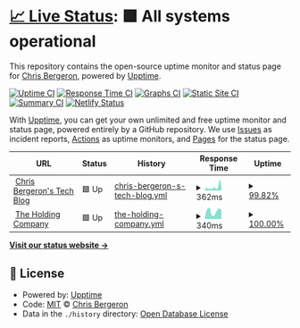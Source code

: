 # [📈 Live Status](https://chrisbergeron.github.io/upptime): <!--live status--> **🟩 All systems operational**

This repository contains the open-source uptime monitor and status page for [Chris Bergeron](https://chrisbergeron.com), powered by [Upptime](https://github.com/upptime/upptime).

[![Uptime CI](https://github.com/chrisbergeron/upptime/workflows/Uptime%20CI/badge.svg)](https://github.com/chrisbergeron/upptime/actions?query=workflow%3A%22Uptime+CI%22)
[![Response Time CI](https://github.com/chrisbergeron/upptime/workflows/Response%20Time%20CI/badge.svg)](https://github.com/chrisbergeron/upptime/actions?query=workflow%3A%22Response+Time+CI%22)
[![Graphs CI](https://github.com/chrisbergeron/upptime/workflows/Graphs%20CI/badge.svg)](https://github.com/chrisbergeron/upptime/actions?query=workflow%3A%22Graphs+CI%22)
[![Static Site CI](https://github.com/chrisbergeron/upptime/workflows/Static%20Site%20CI/badge.svg)](https://github.com/chrisbergeron/upptime/actions?query=workflow%3A%22Static+Site+CI%22)
[![Summary CI](https://github.com/chrisbergeron/upptime/workflows/Summary%20CI/badge.svg)](https://github.com/chrisbergeron/upptime/actions?query=workflow%3A%22Summary+CI%22)
[![Netlify Status](https://api.netlify.com/api/v1/badges/2c1ad88d-bc89-4484-bcf7-88ee21177171/deploy-status)](https://app.netlify.com/sites/trusting-euclid-aba181/deploys)

With [Upptime](https://upptime.js.org), you can get your own unlimited and free uptime monitor and status page, powered entirely by a GitHub repository. We use [Issues](https://github.com/chrisbergeron/upptime/issues) as incident reports, [Actions](https://github.com/chrisbergeron/upptime/actions) as uptime monitors, and [Pages](https://chrisbergeron.github.io/upptime) for the status page.

<!--start: status pages-->
<!-- This summary is generated by Upptime (https://github.com/upptime/upptime) -->
<!-- Do not edit this manually, your changes will be overwritten -->
<!-- prettier-ignore -->
| URL | Status | History | Response Time | Uptime |
| --- | ------ | ------- | ------------- | ------ |
| <img alt="" src="https://favicons.githubusercontent.com/chrisbergeron.com" height="13"> [Chris Bergeron's Tech Blog](https://chrisbergeron.com) | 🟩 Up | [chris-bergeron-s-tech-blog.yml](https://github.com/chrisbergeron/upptime/commits/HEAD/history/chris-bergeron-s-tech-blog.yml) | <details><summary><img alt="Response time graph" src="./graphs/chris-bergeron-s-tech-blog/response-time-week.png" height="20"> 362ms</summary><br><a href="https://cbergeron-status.netlify.app/history/chris-bergeron-s-tech-blog"><img alt="Response time 298" src="https://img.shields.io/endpoint?url=https%3A%2F%2Fraw.githubusercontent.com%2Fchrisbergeron%2Fupptime%2FHEAD%2Fapi%2Fchris-bergeron-s-tech-blog%2Fresponse-time.json"></a><br><a href="https://cbergeron-status.netlify.app/history/chris-bergeron-s-tech-blog"><img alt="24-hour response time 645" src="https://img.shields.io/endpoint?url=https%3A%2F%2Fraw.githubusercontent.com%2Fchrisbergeron%2Fupptime%2FHEAD%2Fapi%2Fchris-bergeron-s-tech-blog%2Fresponse-time-day.json"></a><br><a href="https://cbergeron-status.netlify.app/history/chris-bergeron-s-tech-blog"><img alt="7-day response time 362" src="https://img.shields.io/endpoint?url=https%3A%2F%2Fraw.githubusercontent.com%2Fchrisbergeron%2Fupptime%2FHEAD%2Fapi%2Fchris-bergeron-s-tech-blog%2Fresponse-time-week.json"></a><br><a href="https://cbergeron-status.netlify.app/history/chris-bergeron-s-tech-blog"><img alt="30-day response time 262" src="https://img.shields.io/endpoint?url=https%3A%2F%2Fraw.githubusercontent.com%2Fchrisbergeron%2Fupptime%2FHEAD%2Fapi%2Fchris-bergeron-s-tech-blog%2Fresponse-time-month.json"></a><br><a href="https://cbergeron-status.netlify.app/history/chris-bergeron-s-tech-blog"><img alt="1-year response time 298" src="https://img.shields.io/endpoint?url=https%3A%2F%2Fraw.githubusercontent.com%2Fchrisbergeron%2Fupptime%2FHEAD%2Fapi%2Fchris-bergeron-s-tech-blog%2Fresponse-time-year.json"></a></details> | <details><summary><a href="https://cbergeron-status.netlify.app/history/chris-bergeron-s-tech-blog">99.82%</a></summary><a href="https://cbergeron-status.netlify.app/history/chris-bergeron-s-tech-blog"><img alt="All-time uptime 96.05%" src="https://img.shields.io/endpoint?url=https%3A%2F%2Fraw.githubusercontent.com%2Fchrisbergeron%2Fupptime%2FHEAD%2Fapi%2Fchris-bergeron-s-tech-blog%2Fuptime.json"></a><br><a href="https://cbergeron-status.netlify.app/history/chris-bergeron-s-tech-blog"><img alt="24-hour uptime 98.76%" src="https://img.shields.io/endpoint?url=https%3A%2F%2Fraw.githubusercontent.com%2Fchrisbergeron%2Fupptime%2FHEAD%2Fapi%2Fchris-bergeron-s-tech-blog%2Fuptime-day.json"></a><br><a href="https://cbergeron-status.netlify.app/history/chris-bergeron-s-tech-blog"><img alt="7-day uptime 99.82%" src="https://img.shields.io/endpoint?url=https%3A%2F%2Fraw.githubusercontent.com%2Fchrisbergeron%2Fupptime%2FHEAD%2Fapi%2Fchris-bergeron-s-tech-blog%2Fuptime-week.json"></a><br><a href="https://cbergeron-status.netlify.app/history/chris-bergeron-s-tech-blog"><img alt="30-day uptime 99.92%" src="https://img.shields.io/endpoint?url=https%3A%2F%2Fraw.githubusercontent.com%2Fchrisbergeron%2Fupptime%2FHEAD%2Fapi%2Fchris-bergeron-s-tech-blog%2Fuptime-month.json"></a><br><a href="https://cbergeron-status.netlify.app/history/chris-bergeron-s-tech-blog"><img alt="1-year uptime 96.05%" src="https://img.shields.io/endpoint?url=https%3A%2F%2Fraw.githubusercontent.com%2Fchrisbergeron%2Fupptime%2FHEAD%2Fapi%2Fchris-bergeron-s-tech-blog%2Fuptime-year.json"></a></details>
| <img alt="" src="https://favicons.githubusercontent.com/holdingco.com" height="13"> [The Holding Company](https://holdingco.com) | 🟩 Up | [the-holding-company.yml](https://github.com/chrisbergeron/upptime/commits/HEAD/history/the-holding-company.yml) | <details><summary><img alt="Response time graph" src="./graphs/the-holding-company/response-time-week.png" height="20"> 340ms</summary><br><a href="https://cbergeron-status.netlify.app/history/the-holding-company"><img alt="Response time 429" src="https://img.shields.io/endpoint?url=https%3A%2F%2Fraw.githubusercontent.com%2Fchrisbergeron%2Fupptime%2FHEAD%2Fapi%2Fthe-holding-company%2Fresponse-time.json"></a><br><a href="https://cbergeron-status.netlify.app/history/the-holding-company"><img alt="24-hour response time 373" src="https://img.shields.io/endpoint?url=https%3A%2F%2Fraw.githubusercontent.com%2Fchrisbergeron%2Fupptime%2FHEAD%2Fapi%2Fthe-holding-company%2Fresponse-time-day.json"></a><br><a href="https://cbergeron-status.netlify.app/history/the-holding-company"><img alt="7-day response time 340" src="https://img.shields.io/endpoint?url=https%3A%2F%2Fraw.githubusercontent.com%2Fchrisbergeron%2Fupptime%2FHEAD%2Fapi%2Fthe-holding-company%2Fresponse-time-week.json"></a><br><a href="https://cbergeron-status.netlify.app/history/the-holding-company"><img alt="30-day response time 461" src="https://img.shields.io/endpoint?url=https%3A%2F%2Fraw.githubusercontent.com%2Fchrisbergeron%2Fupptime%2FHEAD%2Fapi%2Fthe-holding-company%2Fresponse-time-month.json"></a><br><a href="https://cbergeron-status.netlify.app/history/the-holding-company"><img alt="1-year response time 429" src="https://img.shields.io/endpoint?url=https%3A%2F%2Fraw.githubusercontent.com%2Fchrisbergeron%2Fupptime%2FHEAD%2Fapi%2Fthe-holding-company%2Fresponse-time-year.json"></a></details> | <details><summary><a href="https://cbergeron-status.netlify.app/history/the-holding-company">100.00%</a></summary><a href="https://cbergeron-status.netlify.app/history/the-holding-company"><img alt="All-time uptime 99.99%" src="https://img.shields.io/endpoint?url=https%3A%2F%2Fraw.githubusercontent.com%2Fchrisbergeron%2Fupptime%2FHEAD%2Fapi%2Fthe-holding-company%2Fuptime.json"></a><br><a href="https://cbergeron-status.netlify.app/history/the-holding-company"><img alt="24-hour uptime 100.00%" src="https://img.shields.io/endpoint?url=https%3A%2F%2Fraw.githubusercontent.com%2Fchrisbergeron%2Fupptime%2FHEAD%2Fapi%2Fthe-holding-company%2Fuptime-day.json"></a><br><a href="https://cbergeron-status.netlify.app/history/the-holding-company"><img alt="7-day uptime 100.00%" src="https://img.shields.io/endpoint?url=https%3A%2F%2Fraw.githubusercontent.com%2Fchrisbergeron%2Fupptime%2FHEAD%2Fapi%2Fthe-holding-company%2Fuptime-week.json"></a><br><a href="https://cbergeron-status.netlify.app/history/the-holding-company"><img alt="30-day uptime 100.00%" src="https://img.shields.io/endpoint?url=https%3A%2F%2Fraw.githubusercontent.com%2Fchrisbergeron%2Fupptime%2FHEAD%2Fapi%2Fthe-holding-company%2Fuptime-month.json"></a><br><a href="https://cbergeron-status.netlify.app/history/the-holding-company"><img alt="1-year uptime 99.99%" src="https://img.shields.io/endpoint?url=https%3A%2F%2Fraw.githubusercontent.com%2Fchrisbergeron%2Fupptime%2FHEAD%2Fapi%2Fthe-holding-company%2Fuptime-year.json"></a></details>

<!--end: status pages-->

[**Visit our status website →**](https://cbergeron-status.netlify.app)

## 📄 License

- Powered by: [Upptime](https://github.com/upptime/upptime)
- Code: [MIT](./LICENSE) © [Chris Bergeron](https://chrisbergeron.com)
- Data in the `./history` directory: [Open Database License](https://opendatacommons.org/licenses/odbl/1-0/)
